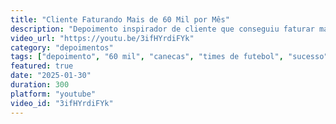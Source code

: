 ```yaml
---
title: "Cliente Faturando Mais de 60 Mil por Mês"
description: "Depoimento inspirador de cliente que conseguiu faturar mais de 60 mil reais por mês vendendo canecas personalizadas de times de futebol usando a K3-350."
video_url: "https://youtu.be/3ifHYrdiFYk"
category: "depoimentos"
tags: ["depoimento", "60 mil", "canecas", "times de futebol", "sucesso"]
featured: true
date: "2025-01-30"
duration: 300
platform: "youtube"
video_id: "3ifHYrdiFYk"
---
```


